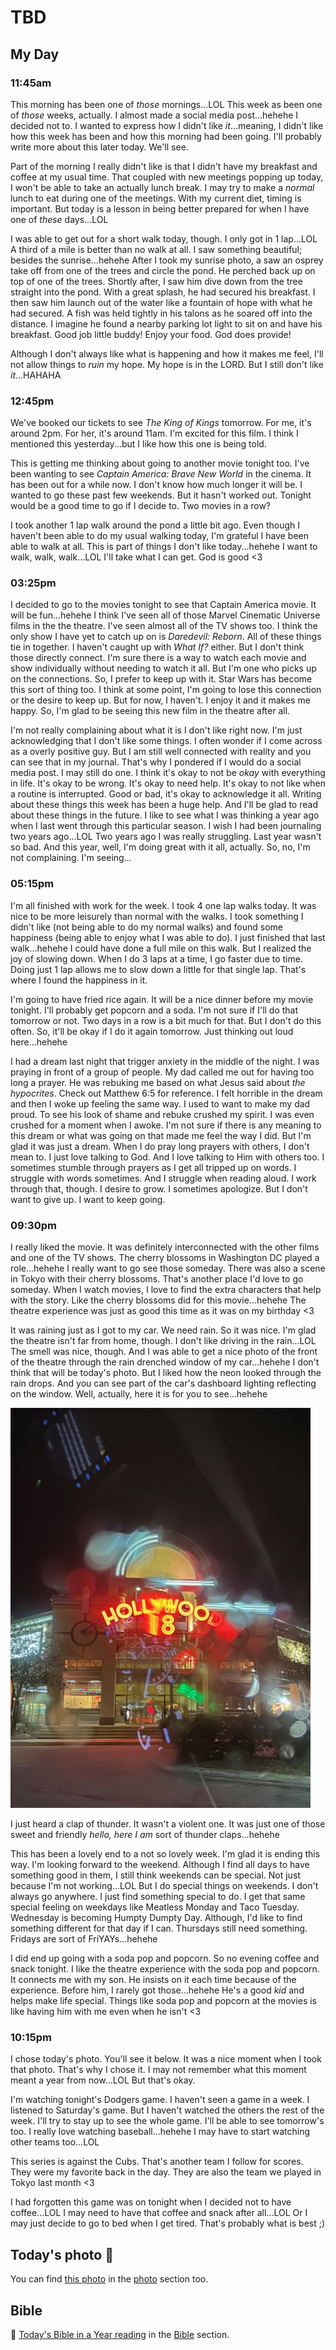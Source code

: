 # TBD

## My Day

### 11:45am

This morning has been one of *those* mornings...LOL This week as been one of *those* weeks, actually. I almost made a social media post...hehehe I decided not to. I wanted to express how I didn't like *it*...meaning, I didn't like how this week has been and how this morning had been going. I'll probably write more about this later today. We'll see.

Part of the morning I really didn't like is that I didn't have my breakfast and coffee at my usual time. That coupled with new meetings popping up today, I won't be able to take an actually lunch break. I may try to make a *normal* lunch to eat during one of the meetings. With my current diet, timing is important. But today is a lesson in being better prepared for when I have one of *these* days...LOL

I was able to get out for a short walk today, though. I only got in 1 lap...LOL A third of a mile is better than no walk at all. I saw something beautiful; besides the sunrise...hehehe After I took my sunrise photo, a saw an osprey take off from one of the trees and circle the pond. He perched back up on top of one of the trees. Shortly after, I saw him dive down from the tree straight into the pond. With a great splash, he had secured his breakfast. I then saw him launch out of the water like a fountain of hope with what he had secured. A fish was held tightly in his talons as he soared off into the distance. I imagine he found a nearby parking lot light to sit on and have his breakfast. Good job little buddy! Enjoy your food. God does provide!

Although I don't always like what is happening and how it makes me feel, I'll not allow things to *ruin* my hope. My hope is in the LORD. But I still don't like *it*...HAHAHA

### 12:45pm

We've booked our tickets to see *The King of Kings* tomorrow. For me, it's around 2pm. For her, it's around 11am. I'm excited for this film. I think I mentioned this yesterday...but I like how this one is being told.

This is getting me thinking about going to another movie tonight too. I've been wanting to see *Captain America: Brave New World* in the cinema. It has been out for a while now. I don't know how much longer it will be. I wanted to go these past few weekends. But it hasn't worked out. Tonight would be a good time to go if I decide to. Two movies in a row?

I took another 1 lap walk around the pond a little bit ago. Even though I haven't been able to do my usual walking today, I'm grateful I have been able to walk at all. This is part of things I don't like today...hehehe I want to walk, walk, walk...LOL I'll take what I can get. God is good <3

### 03:25pm

I decided to go to the movies tonight to see that Captain America movie. It will be fun...hehehe I think I've seen all of those Marvel Cinematic Universe films in the the theatre. I've seen almost all of the TV shows too. I think the only show I have yet to catch up on is *Daredevil: Reborn*. All of these things tie in together. I haven't caught up with *What If?* either. But I don't think those directly connect. I'm sure there is a way to watch each movie and show individually without needing to watch it all. But I'm one who picks up on the connections. So, I prefer to keep up with it. Star Wars has become this sort of thing too. I think at some point, I'm going to lose this connection or the desire to keep up. But for now, I haven't. I enjoy it and it makes me happy. So, I'm glad to be seeing this new film in the theatre after all.

I'm not really complaining about what it is I don't like right now. I'm just acknowledging that I don't like some things. I often wonder if I come across as a overly positive guy. But I am still well connected with reality and you can see that in my journal. That's why I pondered if I would do a social media post. I may still do one. I think it's okay to not be *okay* with everything in life. It's okay to be wrong. It's okay to need help. It's okay to not like when a routine is interrupted. Good or bad, it's okay to acknowledge it all. Writing about these things this week has been a huge help. And I'll be glad to read about these things in the future. I like to see what I was thinking a year ago when I last went through this particular season. I wish I had been journaling two years ago...LOL Two years ago I was really struggling. Last year wasn't so bad. And this year, well, I'm doing great with it all, actually. So, no, I'm not complaining. I'm seeing...

### 05:15pm

I'm all finished with work for the week. I took 4 one lap walks today. It was nice to be more leisurely than normal with the walks. I took something I didn't like (not being able to do my normal walks) and found some happiness (being able to enjoy what I was able to do). I just finished that last walk...hehehe I could have done a full mile on this walk. But I realized the joy of slowing down. When I do 3 laps at a time, I go faster due to time. Doing just 1 lap allows me to slow down a little for that single lap. That's where I found the happiness in it.

I'm going to have fried rice again. It will be a nice dinner before my movie tonight. I'll probably get popcorn and a soda. I'm not sure if I'll do that tomorrow or not. Two days in a row is a bit much for that. But I don't do this often. So, it'll be okay if I do it again tomorrow. Just thinking out loud here...hehehe

I had a dream last night that trigger anxiety in the middle of the night. I was praying in front of a group of people. My dad called me out for having too long a prayer. He was rebuking me based on what Jesus said about *the hypocrites*. Check out Matthew 6:5 for reference. I felt horrible in the dream and then I woke up feeling the same way. I used to want to make my dad proud. To see his look of shame and rebuke crushed my spirit. I was even crushed for a moment when I awoke. I'm not sure if there is any meaning to this dream or what was going on that made me feel the way I did. But I'm glad it was just a dream. When I do pray long prayers with others, I don't mean to. I just love talking to God. And I love talking to Him with others too. I sometimes stumble through prayers as I get all tripped up on words. I struggle with words sometimes. And I struggle when reading aloud. I work through that, though. I desire to grow. I sometimes apologize. But I don't want to give up. I want to keep going. 

### 09:30pm

I really liked the movie. It was definitely interconnected with the other films and one of the TV shows. The cherry blossoms in Washington DC played a role...hehehe I really want to go see those someday. There was also a scene in Tokyo with their cherry blossoms. That's another place I'd love to go someday. When I watch movies, I love to find the extra characters that help with the story. Like the cherry blossoms did for this movie...hehehe The theatre experience was just as good this time as it was on my birthday <3

It was raining just as I got to my car. We need rain. So it was nice. I'm glad the theatre isn't far from home, though. I don't like driving in the rain...LOL The smell was nice, though. And I was able to get a nice photo of the front of the theatre through the rain drenched window of my car...hehehe I don't think that will be today's photo. But I liked how the neon looked through the rain drops. And you can see part of the car's dashboard lighting reflecting on the window. Well, actually, here it is for you to see...hehehe

![Hollywood 18 theatre through rain](./media/IMG_7614.jpeg)

I just heard a clap of thunder. It wasn't a violent one. It was just one of those sweet and friendly *hello, here I am* sort of thunder claps...hehehe

This has been a lovely end to a not so lovely week. I'm glad it is ending this way. I'm looking forward to the weekend. Although I find all days to have something good in them, I still think weekends can be special. Not just because I'm not working...LOL But I do special things on weekends. I don't always go anywhere. I just find something special to do. I get that same special feeling on weekdays like Meatless Monday and Taco Tuesday. Wednesday is becoming Humpty Dumpty Day. Although, I'd like to find something different for that day if I can. Thursdays still need something. Fridays are sort of FriYAYs...hehehe

I did end up going with a soda pop and popcorn. So no evening coffee and snack tonight. I like the theatre experience with the soda pop and popcorn. It connects me with my son. He insists on it each time because of the experience. Before him, I rarely got those...hehehe He's a good *kid* and helps make life special. Things like soda pop and popcorn at the movies is like having him with me even when he isn't <3

### 10:15pm

I chose today's photo. You'll see it below. It was a nice moment when I took that photo. That's why I chose it. I may not remember what this moment meant a year from now...LOL But that's okay.

I'm watching tonight's Dodgers game. I haven't seen a game in a week. I listened to Saturday's game. But I haven't watched the others the rest of the week. I'll try to stay up to see the whole game. I'll be able to see tomorrow's too. I really love watching baseball...hehehe I may have to start watching other teams too...LOL

This series is against the Cubs. That's another team I follow for scores. They were my favorite back in the day. They are also the team we played in Tokyo last month <3

I had forgotten this game was on tonight when I decided not to have coffee...LOL I may need to have that coffee and snack after all...LOL Or I may just decide to go to bed when I get tired. That's probably what is best ;)



## Today's photo 📸

<!--@include: @/photos/photo-a-day/2025/04/11.md{3,}-->

You can find [this photo](/photos/photo-a-day/2025/04/11) in the [photo](/photos/) section too.

## Bible

📖 [Today's Bible in a Year reading](/bible/plans/bible-in-a-year/04/10) in the [Bible](/bible/) section.
